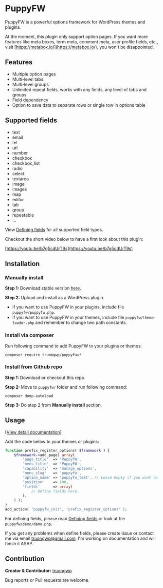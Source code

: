 # PuppyFW #

PuppyFW is a powerful options framework for WordPress themes and plugins.

At the moment, this plugin only support option pages. If you want more features like meta boxes, term meta, comment meta, user profile fields, etc., visit [https://metabox.io/](https://metabox.io/), you won't be disappointed.

## Features

- Multiple option pages
- Multi-level tabs
- Multi-level groups
- Unlimited repeat fields, works with any fields, any level of tabs and groups
- Field dependency
- Option to save data to separate rows or single row in options table

## Supported fields

- text
- email
- tel
- url
- number
- checkbox
- checkbox_list
- radio
- select
- textarea
- image
- images
- map
- editor
- tab
- group
- repeatable
- ...

View [Defining fields](https://github.com/truongwp/puppyfw/wiki/Defining-fields) for all supported field types.

Checkout the short video below to have a first look about this plugin:

[https://youtu.be/b7g5cdUrT9s](https://youtu.be/b7g5cdUrT9s)

## Installation

### Manually install

**Step 1:** Download stable version [here](https://truongwp.blog/puppyfw.zip).

**Step 2:** Upload and install as a WordPress plugin.
- If you want to use PuppyFW in your plugins, include file `puppyfw/puppyfw.php`.
- If you want to use PuppyFW in your themes, include file `puppyfw/theme-loader.php` and remember to change two path constants.

### Install via composer

Run following command to add PuppyFW to your plugins or themes:
```
composer require truongwp/puppyfw=*
```

### Install from Github repo

**Step 1:** Download or checkout this repo.

**Step 2:** Move to `puppyfw/` folder and run following command:
```
composer dump-autoload
```
**Step 3:** Do step 2 from **Manually install** section.

## Usage

[[View detail documentation]](https://github.com/truongwp/puppyfw/wiki)

Add the code below to your themes or plugins:

```php
function prefix_register_options( $framework ) {
	$framework->add_page( array(
		'page_title'  => 'PuppyFW',
		'menu_title'  => 'PuppyFW',
		'capability'  => 'manage_options',
		'menu_slug'   => 'puppyfw',
		'option_name' => 'puppyfw_test', // Leave empty if you want to store options to seperate rows.
		'position'    => 100,
		'fields'      => array(
			// Define fields here.
		),
	) );
}
add_action( 'puppyfw_init', 'prefix_register_options' );
```


For defining fields, please read [Defining fields](https://github.com/truongwp/puppyfw/wiki/Defining-fields) or look at file `puppyfw/demo/demo.php`.

If you get any problems when define fields, please create issue or contact me via email [truongwp@gmail.com](mailto:truongwp@gmail.com). I'm working on documentation and will finish it ASAP.

## Contribution

**Creator & Contributor:** [truongwp](https://truongwp.com)

Bug reports or Pull requests are welcome.
